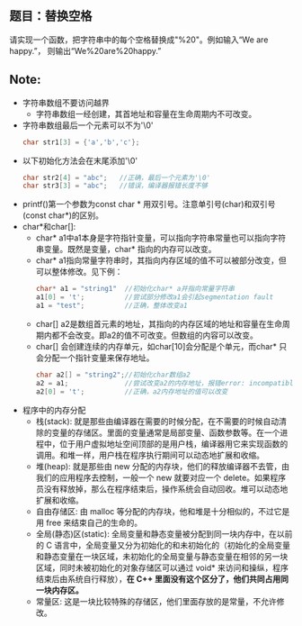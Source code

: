 ## 题目：替换空格
请实现一个函数，把字符串中的每个空格替换成"%20"。例如输入“We are happy.”，
则输出“We%20are%20happy.”

## Note:
* 字符串数组不要访问越界
  * 字符串数组一经创建，其首地址和容量在生命周期内不可改变。
* 字符串数组最后一个元素可以不为'\0'
    ```c++
    char str1[3] = {'a','b','c'};
    ```
* 以下初始化方法会在末尾添加'\0'
    ```c++
    char str2[4] = "abc";   //正确，最后一个元素为'\0'
    char str3[3] = "abc";   //错误，编译器报错长度不够
    ```
* printf()第一个参数为const char * 用双引号。注意单引号(char)和双引号(const char*)的区别。
* char*和char[]:
  * char* a1中a1本身是字符指针变量，可以指向字符串常量也可以指向字符串变量。既然是变量，char* 指向的内存可以改变。
  * char* a1指向常量字符串时，其指向内存区域的值不可以被部分改变，但可以整体修改。见下例：
      ```c++
      char* a1 = "string1"  //初始化char* a并指向常量字符串
      a1[0] = 't';          //尝试部分修改a1会引起segmentation fault
      a1 = "test";          //正确，整体改变a1
      ```
  * char[] a2是数组首元素的地址，其指向的内存区域的地址和容量在生命周期内都不会改变。即a2的值不可改变。但数组的内容可以改变。
  * char[] 会创建连续的内存单元，如char[10]会分配是个单元，而char* 只会分配一个指针变量来保存地址。
      ```c++
      char a2[] = "string2";//初始化char数组a2
      a2 = a1;              //尝试改变a2的内存地址，报错error: incompatible types in assignment of ‘char*’ to ‘char [8]’
      a2[0] = 't';          //正确，a2内存地址的值可以改变
      ```
* 程序中的内存分配
  * 栈(stack): 就是那些由编译器在需要的时候分配，在不需要的时候自动清除的变量的存储区。里面的变量通常是局部变量、函数参数等。在一个进程中，位于用户虚拟地址空间顶部的是用户栈，编译器用它来实现函数的调用。和堆一样，用户栈在程序执行期间可以动态地扩展和收缩。
  * 堆(heap): 就是那些由 new 分配的内存块，他们的释放编译器不去管，由我们的应用程序去控制，一般一个 new 就要对应一个 delete。如果程序员没有释放掉，那么在程序结束后，操作系统会自动回收。堆可以动态地扩展和收缩。
  * 自由存储区: 由 malloc 等分配的内存块，他和堆是十分相似的，不过它是用 free 来结束自己的生命的。
  * 全局(静态)区(static): 全局变量和静态变量被分配到同一块内存中，在以前的 C 语言中，全局变量又分为初始化的和未初始化的（初始化的全局变量和静态变量在一块区域，未初始化的全局变量与静态变量在相邻的另一块区域，同时未被初始化的对象存储区可以通过 void* 来访问和操纵，程序结束后由系统自行释放），**在 C++ 里面没有这个区分了，他们共同占用同一块内存区。**
  * 常量区: 这是一块比较特殊的存储区，他们里面存放的是常量，不允许修改。

